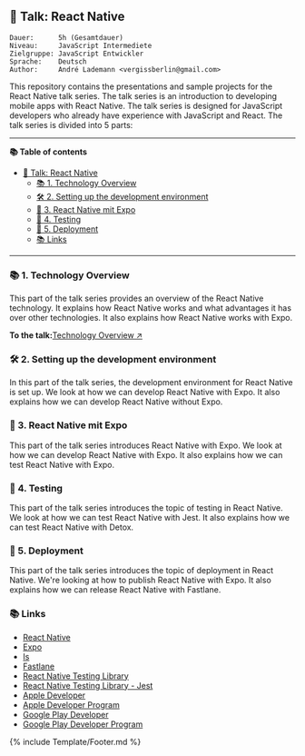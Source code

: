 ## 💬 Talk: React Native

```text
Dauer:      5h (Gesamtdauer)
Niveau:     JavaScript Intermediete
Zielgruppe: JavaScript Entwickler
Sprache:    Deutsch
Author:     André Lademann <vergissberlin@gmail.com>
```

This repository contains the presentations and sample projects for the React Native talk series. The talk series is an introduction to developing mobile apps with React Native. The talk series is designed for JavaScript developers who already have experience with JavaScript and React. The talk series is divided into 5 parts:

* * *

**📚 Table of contents**

-   [💬 Talk: React Native](#-talk-react-native)
    -   [📚 1. Technology Overview](#-1-technologie-überblick)
    -   [🛠 2. Setting up the development environment](#-2-einrichtung-der-entwicklungsumgebung)
    -   [📱 3. React Native mit Expo](#-3-react-native-mit-expo)
    -   [🧪 4. Testing](#-4-testing)
    -   [🚀 5. Deployment](#-5-deployment)
    -   [📚 Links](#-links)

* * *

### 📚 1. Technology Overview

This part of the talk series provides an overview of the React Native technology. It explains how React Native works and what advantages it has over other technologies. It also explains how React Native works with Expo.

**To the talk:**[Technology Overview ↗](./Talks/Talk_01_technology.md)

### 🛠 2. Setting up the development environment

In this part of the talk series, the development environment for React Native is set up. We look at how we can develop React Native with Expo. It also explains how we can develop React Native without Expo.

### 📱 3. React Native mit Expo

This part of the talk series introduces React Native with Expo. We look at how we can develop React Native with Expo. It also explains how we can test React Native with Expo.

### 🧪 4. Testing

This part of the talk series introduces the topic of testing in React Native. We look at how we can test React Native with Jest. It also explains how we can test React Native with Detox.

### 🚀 5. Deployment

This part of the talk series introduces the topic of deployment in React Native. We're looking at how to publish React Native with Expo. It also explains how we can release React Native with Fastlane.

### 📚 Links

-   [React Native](https://reactnative.dev/)
-   [Expo](https://expo.io/)
-   [Is](https://jestjs.io/)
-   [Fastlane](https://fastlane.tools/)
-   [React Native Testing Library](https://callstack.github.io/react-native-testing-library/)
-   [React Native Testing Library - Jest](https://callstack.github.io/react-native-testing-library/docs/api-jest)
-   [Apple Developer](https://developer.apple.com/)
-   [Apple Developer Program](https://developer.apple.com/programs/)
-   [Google Play Developer](https://play.google.com/apps/publish/)
-   [Google Play Developer Program](https://play.google.com/apps/publish/signup/)

{% include Template/Footer.md %}
